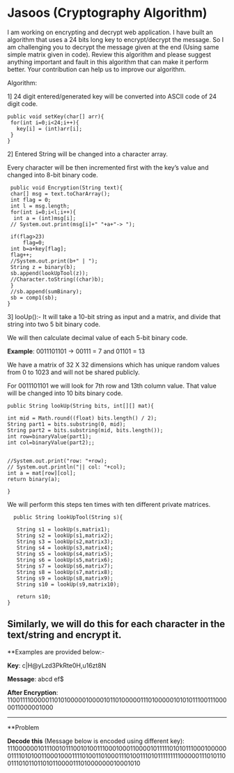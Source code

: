 # Jasoos (Cryptography Algorithm)

I am working on encrypting and decrypt web application. I have built an algorithm that uses a 24 bits long key to encrypt/decrypt the message. So I am challenging you to decrypt the message given at the end (Using same simple matrix given in code). Review this algorithm and please suggest anything important and fault in this algorithm that can make it perform better. Your contribution can help us to improve our algorithm. 

Algorithm:

1] 24 digit entered/generated key will be converted into ASCII code of 24 digit code.

    public void setKey(char[] arr){
     for(int i=0;i<24;i++){
       key[i] = (int)arr[i];
     } 
    }

2] Entered String will be changed into a character array.

Every character will be then incremented first with the key’s value and changed into 8-bit binary code.

     public void Encryption(String text){
     char[] msg = text.toCharArray();
     int flag = 0;
     int l = msg.length;
     for(int i=0;i<l;i++){
      int a = (int)msg[i];
     // System.out.print(msg[i]+" "+a+"-> ");
      
     if(flag>23)
         flag=0;
     int b=a+key[flag];
     flag++;
     //System.out.print(b+" | ");
     String z = binary(b);
     sb.append(lookUpTool(z));
     //Character.toString((char)b);
     }
     //sb.append(sumBinary);
     sb = comp1(sb);
    }

3] looUp():-  It will take a 10-bit string as input and a matrix, and divide that string into two 5 bit binary code.

We will then calculate decimal value of each 5-bit binary code.

**Example**: 0011101101 -> 00111 = 7 and 01101 = 13

We have a matrix of 32 X 32 dimensions which has unique random values from 0 to 1023 and will not be shared publicly. 

For 0011101101 we will look for 7th row and 13th column value.
That value will be changed into 10 bits binary code.

    public String lookUp(String bits, int[][] mat){
    
    int mid = Math.round((float) bits.length() / 2);
    String part1 = bits.substring(0, mid);
    String part2 = bits.substring(mid, bits.length());
    int row=binaryValue(part1);
    int col=binaryValue(part2);;
    
   
    //System.out.print("row: "+row);
    // System.out.println("|| col: "+col);
    int a = mat[row][col];
    return binary(a);
    
    }

We will perform this steps ten times with ten different private matrices.

      public String lookUpTool(String s){
   
       String s1 = lookUp(s,matrix1);
       String s2 = lookUp(s1,matrix2);
       String s3 = lookUp(s2,matrix3);
       String s4 = lookUp(s3,matrix4);
       String s5 = lookUp(s4,matrix5);
       String s6 = lookUp(s5,matrix6);
       String s7 = lookUp(s6,matrix7);
       String s8 = lookUp(s7,matrix8);
       String s9 = lookUp(s8,matrix9);
       String s10 = lookUp(s9,matrix10);
       
       return s10;
    }

Similarly, we will do this for each character in the text/string and encrypt it.
--------------------------------------------------------------------------
**Examples are provided below:-

 **Key**: c|H@yLzd3PkRte0H,u16zt8N

**Message**: abcd ef$

**After Encryption**: 11001111000001101010000010000101101000001110100000101010111001110000011000001000

-------------------------------------------------------------------------------
**Problem

**Decode this** (Message below is encoded using different key): 111000000101110010111001010011100010001100001011111010101110001000000111101010011000100011110100110100011101001110101111111110000011101011001110101101101011000011101000000010001010
